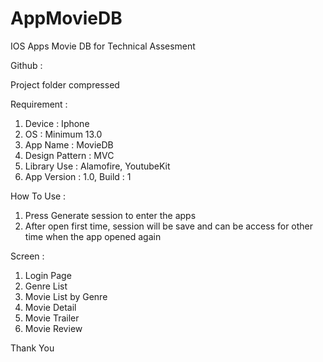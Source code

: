 # AppMovieDB

IOS Apps Movie DB for Technical Assesment

Github : 

Project folder compressed

Requirement : 

1. Device : Iphone
2. OS : Minimum 13.0
3. App Name : MovieDB
4. Design Pattern : MVC
5. Library Use : Alamofire, YoutubeKit
6. App Version : 1.0, Build : 1

How To Use : 

1. Press Generate session to enter the apps
2. After open first time, session will be save and can be access for other time when the app opened again

Screen : 

1. Login Page
2. Genre List
3. Movie List by Genre
4. Movie Detail
5. Movie Trailer
6. Movie Review

Thank You
